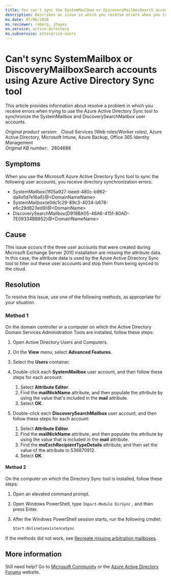 ```yaml
---
title: You can't sync the SystemMailbox or DiscoveryMailboxSearch accounts by using the Azure Active Directory Sync tool
description: Describes an issue in which you receive errors when you try to use the Azure Active Directory Sync tool to synchronize the SystemMailbox and DiscoverySearchMailbox user accounts. Provides a resolution.
ms.date: 07/06/2020
ms.reviewer: roberg, jhayes
ms.service: active-directory
ms.subservice: enterprise-users
---
```

# Can't sync SystemMailbox or DiscoveryMailboxSearch accounts using Azure Active Directory Sync tool

This article provides information about resolve a problem in which you receive errors when trying to use the Azure Active Directory Sync tool to synchronize the SystemMailbox and DiscoverySearchMailbox user accounts.

_Original product version:_ &nbsp; Cloud Services (Web roles/Worker roles), Azure Active Directory, Microsoft Intune, Azure Backup, Office 365 Identity Management  
_Original KB number:_ &nbsp; 2804688

## Symptoms

When you use the Microsoft Azure Active Directory Sync tool to sync the following user accounts, you receive directory synchronization errors:

- SystemMailbox{1f05a927-beed-480c-b962-da8d1d7e16a8}@\<DomainNameName>
- SystemMailbox{e0dc1c29-89c3-4034-b678-e6c29d823ed9}@\<DomainName>
- DiscoverySearchMailbox{D919BA05-46A6-415f-80AD-7E09334BB852}@\<DomainNameName>

## Cause

This issue occurs if the three user accounts that were created during Microsoft Exchange Server 2010 installation are missing the attribute data. In this case, the attribute data is used by the Azure Active Directory Sync tool to filter out these user accounts and stop them from being synced to the cloud.

## Resolution

To resolve this issue, use one of the following methods, as appropriate for your situation.

### Method 1

On the domain controller or a computer on which the Active Directory Domain Services Administration Tools are installed, follow these steps:

1. Open Active Directory Users and Computers.
2. On the **View** menu, select **Advanced Features**.
3. Select the **Users** container.
4. Double-click each **SystemMailbox** user account, and then follow these steps for each account:

   1. Select **Attribute Editor**.
   2. Find the **mailNickName** attribute, and then populate the attribute by using the value that's included in the **mail** attribute.
   3. Select **OK**.

5. Double-click each **DiscoverySearchMailbox** user account, and then follow these steps for each account:

   1. Select **Attribute Editor**.
   2. Find the **mailNickName** attribute, and then populate the attribute by using the value that is included in the **mail** attribute.
   3. Find the **msExchRecipientTypeDetails** attribute, and then set the value of the attribute to 536870912.
   4. Select **OK**.

#### Method 2

On the computer on which the Directory Sync tool is installed, follow these steps:

1. Open an elevated command prompt.
2. Open Windows PowerShell, type `Import-Module DirSync` , and then press Enter.
3. After the Windows PowerShell session starts, run the following cmdlet:

    ```powershell
    Start-OnlineCoexistenceSync
    ```

If the methods did not work, see [Recreate missing arbitration mailboxes](/exchange/architecture/mailbox-servers/recreate-arbitration-mailboxes#re-create-an-arbitration-mailbox).

## More information

Still need help? Go to [Microsoft Community](https://answers.microsoft.com/) or the [Azure Active Directory Forums](https://social.msdn.microsoft.com/Forums/en-US/home?forum=windowsazuread) website.
